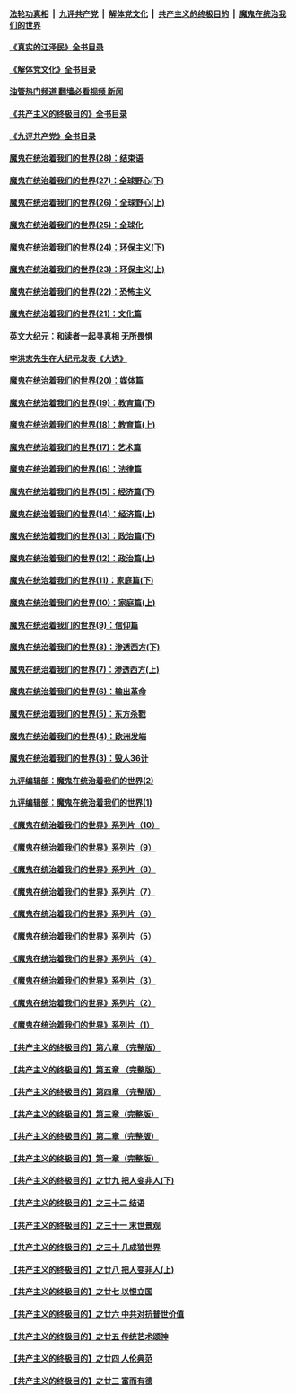 ####  [法轮功真相](../../../../basic/blob/master/README.md?t=06291831) &nbsp;|&nbsp; [九评共产党](../../../../9ping.md/blob/master/README.md?t=06291831) &nbsp;|&nbsp; [解体党文化](../../../../jtdwh.md/blob/master/README.md?t=06291831)  &nbsp;|&nbsp; [共产主义的终极目的](../../../../gczydzjmd.md/blob/master/README.md?t=06291831) &nbsp;|&nbsp; [魔鬼在统治我们的世界](../../../../mgztzwmdsj.md/blob/master/README.md?t=06291831) 

#### [《真实的江泽民》全书目录](../pages/nsc422/n13721399.md?t=06291831) 

#### [《解体党文化》全书目录](../pages/nsc422/n13721157.md?t=06291831) 

#### [油管热门频道 翻墙必看视频 新闻](http://45.76.130.85:81/youtube.html?06291831)

#### [《共产主义的终极目的》全书目录](../pages/nsc422/n13721048.md?t=06291831) 

#### [《九评共产党》全书目录](../pages/nsc422/n13708085.md?t=06291831) 

#### [魔鬼在统治着我们的世界(28)：结束语](../pages/nsc422/n10936246.md?t=06291831) 

#### [魔鬼在统治着我们的世界(27)：全球野心(下)](../pages/nsc422/n10928319.md?t=06291831) 

#### [魔鬼在统治着我们的世界(26)：全球野心(上)](../pages/nsc422/n10900318.md?t=06291831) 

#### [魔鬼在统治着我们的世界(25)：全球化](../pages/nsc422/n10788205.md?t=06291831) 

#### [魔鬼在统治着我们的世界(24)：环保主义(下)](../pages/nsc422/n10695307.md?t=06291831) 

#### [魔鬼在统治着我们的世界(23)：环保主义(上)](../pages/nsc422/n10688613.md?t=06291831) 

#### [魔鬼在统治着我们的世界(22)：恐怖主义](../pages/nsc422/n10614727.md?t=06291831) 

#### [魔鬼在统治着我们的世界(21)：文化篇](../pages/nsc422/n10597706.md?t=06291831) 

#### [英文大纪元：和读者一起寻真相 无所畏惧](../pages/nsc422/n12542027.md?t=06291831) 

#### [李洪志先生在大纪元发表《大选》](../pages/nsc422/n12534746.md?t=06291831) 

#### [魔鬼在统治着我们的世界(20)：媒体篇](../pages/nsc422/n10586579.md?t=06291831) 

#### [魔鬼在统治着我们的世界(19)：教育篇(下)](../pages/nsc422/n10564808.md?t=06291831) 

#### [魔鬼在统治着我们的世界(18)：教育篇(上)](../pages/nsc422/n10526970.md?t=06291831) 

#### [魔鬼在统治着我们的世界(17)：艺术篇](../pages/nsc422/n10499093.md?t=06291831) 

#### [魔鬼在统治着我们的世界(16)：法律篇](../pages/nsc422/n10485969.md?t=06291831) 

#### [魔鬼在统治着我们的世界(15)：经济篇(下)](../pages/nsc422/n10469975.md?t=06291831) 

#### [魔鬼在统治着我们的世界(14)：经济篇(上)](../pages/nsc422/n10457370.md?t=06291831) 

#### [魔鬼在统治着我们的世界(13)：政治篇(下)](../pages/nsc422/n10448270.md?t=06291831) 

#### [魔鬼在统治着我们的世界(12)：政治篇(上)](../pages/nsc422/n10444576.md?t=06291831) 

#### [魔鬼在统治着我们的世界(11)：家庭篇(下)](../pages/nsc422/n10440961.md?t=06291831) 

#### [魔鬼在统治着我们的世界(10)：家庭篇(上)](../pages/nsc422/n10435448.md?t=06291831) 

#### [魔鬼在统治着我们的世界(9)：信仰篇](../pages/nsc422/n10432159.md?t=06291831) 

#### [魔鬼在统治着我们的世界(8)：渗透西方(下)](../pages/nsc422/n10429603.md?t=06291831) 

#### [魔鬼在统治着我们的世界(7)：渗透西方(上)](../pages/nsc422/n10426013.md?t=06291831) 

#### [魔鬼在统治着我们的世界(6)：输出革命](../pages/nsc422/n10421536.md?t=06291831) 

#### [魔鬼在统治着我们的世界(5)：东方杀戮](../pages/nsc422/n10417707.md?t=06291831) 

#### [魔鬼在统治着我们的世界(4)：欧洲发端](../pages/nsc422/n10414890.md?t=06291831) 

#### [魔鬼在统治着我们的世界(3)：毁人36计](../pages/nsc422/n10411583.md?t=06291831) 

#### [九评编辑部：魔鬼在统治着我们的世界(2)](../pages/nsc422/n10410036.md?t=06291831) 

#### [九评编辑部：魔鬼在统治着我们的世界(1)](../pages/nsc422/n10406825.md?t=06291831) 

#### [《魔鬼在统治着我们的世界》系列片（10）](../pages/nsc422/n12292670.md?t=06291831) 

#### [《魔鬼在统治着我们的世界》系列片（9）](../pages/nsc422/n12290859.md?t=06291831) 

#### [《魔鬼在统治着我们的世界》系列片（8）](../pages/nsc422/n12287445.md?t=06291831) 

#### [《魔鬼在统治着我们的世界》系列片（7）](../pages/nsc422/n12283425.md?t=06291831) 

#### [《魔鬼在统治着我们的世界》系列片（6）](../pages/nsc422/n12282314.md?t=06291831) 

#### [《魔鬼在统治着我们的世界》系列片（5）](../pages/nsc422/n12281419.md?t=06291831) 

#### [《魔鬼在统治着我们的世界》系列片（4）](../pages/nsc422/n12274024.md?t=06291831) 

#### [《魔鬼在统治着我们的世界》系列片（3）](../pages/nsc422/n12271322.md?t=06291831) 

#### [《魔鬼在统治着我们的世界》系列片（2）](../pages/nsc422/n12269049.md?t=06291831) 

#### [《魔鬼在统治着我们的世界》系列片（1）](../pages/nsc422/n12267575.md?t=06291831) 

#### [【共产主义的终极目的】第六章 （完整版）](../pages/nsc422/n11428913.md?t=06291831) 

#### [【共产主义的终极目的】第五章 （完整版）](../pages/nsc422/n11428912.md?t=06291831) 

#### [【共产主义的终极目的】第四章 （完整版）](../pages/nsc422/n11428907.md?t=06291831) 

#### [【共产主义的终极目的】第三章（完整版）](../pages/nsc422/n11428848.md?t=06291831) 

#### [【共产主义的终极目的】第二章（完整版）](../pages/nsc422/n11428831.md?t=06291831) 

#### [【共产主义的终极目的】第一章（完整版）](../pages/nsc422/n11417651.md?t=06291831) 

#### [【共产主义的终极目的】之廿九 把人变非人(下)](../pages/nsc422/n11344140.md?t=06291831) 

#### [【共产主义的终极目的】之三十二 结语](../pages/nsc422/n11360535.md?t=06291831) 

#### [【共产主义的终极目的】之三十一 末世景观](../pages/nsc422/n11351129.md?t=06291831) 

#### [【共产主义的终极目的】之三十 几成狼世界](../pages/nsc422/n11348280.md?t=06291831) 

#### [【共产主义的终极目的】之廿八 把人变非人(上)](../pages/nsc422/n11340492.md?t=06291831) 

#### [【共产主义的终极目的】之廿七 以恨立国](../pages/nsc422/n11336944.md?t=06291831) 

#### [【共产主义的终极目的】之廿六 中共对抗普世价值](../pages/nsc422/n11324785.md?t=06291831) 

#### [【共产主义的终极目的】之廿五 传统艺术颂神](../pages/nsc422/n11296396.md?t=06291831) 

#### [【共产主义的终极目的】之廿四 人伦典范](../pages/nsc422/n11296397.md?t=06291831) 

#### [【共产主义的终极目的】之廿三 富而有德](../pages/nsc422/n11283598.md?t=06291831) 

<img src='http://gfw-breaker.win/goodnews/indexes/nsc422.md' width='0px' height='0px'/>
